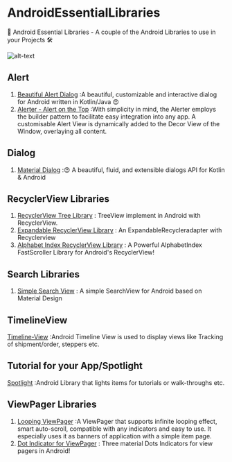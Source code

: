 # AndroidEssentialLibraries
👻 Android Essential Libraries - A couple of the Android Libraries to use in your Projects 🛠

![alt-text](https://github.com/prateekcode/AndroidEssentialLibraries/blob/main/image/Th1.1.png "Header Image")

## Alert
1. [Beautiful Alert Dialog](https://github.com/muigukenneth/ElegantDialog)
   :A beautiful, customizable and interactive dialog for Android written in Kotlin/Java 😍
2. [Alerter - Alert on the Top](https://github.com/Tapadoo/Alerter)
   :With simplicity in mind, the Alerter employs the builder pattern to facilitate easy integration into any app. A customisable Alert View is dynamically added to the Decor View of the Window, overlaying all content.
   
## Dialog
1. [Material Dialog](https://github.com/afollestad/material-dialogs)
   :😍 A beautiful, fluid, and extensible dialogs API for Kotlin & Android

## RecyclerView Libraries
1. [RecyclerView Tree Library](https://github.com/TellH/RecyclerTreeView)
   : TreeView implement in Android with RecyclerView.   
2. [Expandable RecyclerView Library](https://github.com/zaihuishou/ExpandableRecyclerview)
   : An ExpandableRecycleradapter with Recyclerview
3. [Alphabet Index RecyclerView Library](https://github.com/myinnos/AlphabetIndex-Fast-Scroll-RecyclerView)
   : A Powerful AlphabetIndex FastScroller Library for Android's RecyclerView!

## Search Libraries
1. [Simple Search View](https://github.com/Ferfalk/SimpleSearchView) 
   : A simple SearchView for Android based on Material Design
   
## TimelineView
   [Timeline-View](https://github.com/vipulasri/Timeline-View)
   :Android Timeline View is used to display views like Tracking of shipment/order, steppers etc.
  
## Tutorial for your App/Spotlight
   [Spotlight](https://github.com/TakuSemba/Spotlight)
   :Android Library that lights items for tutorials or walk-throughs etc.

## ViewPager Libraries
1. [Looping ViewPager](https://github.com/kenilt/LoopingViewPager)
   :A ViewPager that supports infinite looping effect, smart auto-scroll, compatible with any indicators and easy to use. It especially uses it as banners of application with a simple item page.
2. [Dot Indicator for ViewPager](https://github.com/tommybuonomo/dotsindicator)
   : Three material Dots Indicators for view pagers in Android!
   
